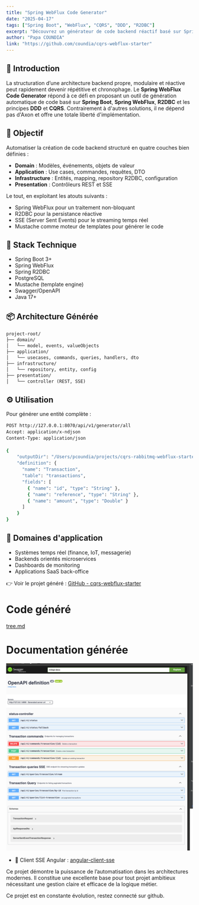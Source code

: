 ```yaml
---
title: "Spring WebFlux Code Generator"
date: "2025-04-17"
tags: ["Spring Boot", "WebFlux", "CQRS", "DDD", "R2DBC"]
excerpt: "Découvrez un générateur de code backend réactif basé sur Spring WebFlux, R2DBC et les principes DDD/CQRS, sans dépendance à Axon."
author: "Papa COUNDIA"
link: "https://github.com/coundia/cqrs-webflux-starter"
---
```


## 🚀 Introduction

La structuration d’une architecture backend propre, modulaire et réactive peut rapidement devenir répétitive et chronophage.
Le **Spring WebFlux Code Generator** répond à ce défi en proposant un outil de génération automatique de code basé 
sur **Spring Boot**,
**Spring WebFlux**, **R2DBC** et les principes **DDD** et **CQRS**. 
Contrairement à d'autres solutions,
il ne dépend pas d'Axon et offre une totale liberté d'implémentation.

## 🎯 Objectif

Automatiser la création de code backend structuré en quatre couches bien définies :

- **Domain** : Modèles, événements, objets de valeur
- **Application** : Use cases, commandes, requêtes, DTO
- **Infrastructure** : Entités, mapping, repository R2DBC, configuration
- **Presentation** : Contrôleurs REST et SSE

Le tout, en exploitant les atouts suivants :

- Spring WebFlux pour un traitement non-bloquant
- R2DBC pour la persistance réactive
- SSE (Server Sent Events) pour le streaming temps réel
- Mustache comme moteur de templates pour générer le code

## 💠 Stack Technique

- Spring Boot 3+
- Spring WebFlux
- Spring R2DBC
- PostgreSQL
- Mustache (template engine)
- Swagger/OpenAPI
- Java 17+

## 📦 Architecture Générée

```text
project-root/
├── domain/
│   └── model, events, valueObjects
├── application/
│   └── usecases, commands, queries, handlers, dto
├── infrastructure/
│   └── repository, entity, config
├── presentation/
│   └── controller (REST, SSE)
```

## ⚙️ Utilisation

Pour générer une entité complète :

```bash
POST http://127.0.0.1:8070/api/v1/generator/all
Accept: application/x-ndjson
Content-Type: application/json

{
    "outputDir": "/Users/pcoundia/projects/cqrs-rabbitmq-webflux-starter/src/main/java/com/pcoundia/transactions",
    "definition": {
      "name": "Transaction",
      "table": "transactions",
      "fields": [
        { "name": "id", "type": "String" },
        { "name": "reference", "type": "String" },
        { "name": "amount", "type": "Double" }
      ]
    }
}
```

## 📱 Domaines d'application

- Systèmes temps réel (finance, IoT, messagerie)
- Backends orientés microservices
- Dashboards de monitoring
- Applications SaaS back-office

👉 Voir le projet généré : [GitHub - cqrs-webflux-starter](https://github.com/coundia/cqrs-webflux-starter)

# Code généré

[tree.md](assets/tree.md)

# Documentation générée

![api_webflux_generator.png](assets/api_webflux_generator.png)

- 🧩 Client SSE Angular : [angular-client-sse](https://github.com/coundia/angular-client-sse)
 

Ce projet démontre la puissance de l’automatisation dans les architectures modernes.
Il constitue une excellente base pour tout projet ambitieux nécessitant une gestion claire et efficace de la logique métier.

Ce projet est en constante évolution, restez connecté sur github. 

